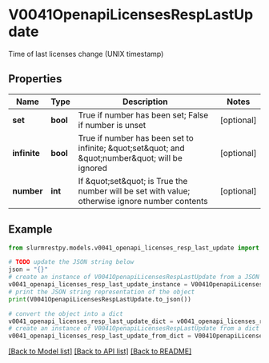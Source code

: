 # V0041OpenapiLicensesRespLastUpdate

Time of last licenses change (UNIX timestamp)

## Properties

Name | Type | Description | Notes
------------ | ------------- | ------------- | -------------
**set** | **bool** | True if number has been set; False if number is unset | [optional]
**infinite** | **bool** | True if number has been set to infinite; \&quot;set\&quot; and \&quot;number\&quot; will be ignored | [optional]
**number** | **int** | If \&quot;set\&quot; is True the number will be set with value; otherwise ignore number contents | [optional]

## Example

```python
from slurmrestpy.models.v0041_openapi_licenses_resp_last_update import V0041OpenapiLicensesRespLastUpdate

# TODO update the JSON string below
json = "{}"
# create an instance of V0041OpenapiLicensesRespLastUpdate from a JSON string
v0041_openapi_licenses_resp_last_update_instance = V0041OpenapiLicensesRespLastUpdate.from_json(json)
# print the JSON string representation of the object
print(V0041OpenapiLicensesRespLastUpdate.to_json())

# convert the object into a dict
v0041_openapi_licenses_resp_last_update_dict = v0041_openapi_licenses_resp_last_update_instance.to_dict()
# create an instance of V0041OpenapiLicensesRespLastUpdate from a dict
v0041_openapi_licenses_resp_last_update_from_dict = V0041OpenapiLicensesRespLastUpdate.from_dict(v0041_openapi_licenses_resp_last_update_dict)
```
[[Back to Model list]](../README.md#documentation-for-models) [[Back to API list]](../README.md#documentation-for-api-endpoints) [[Back to README]](../README.md)


